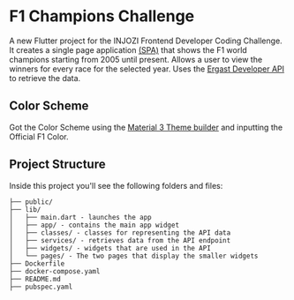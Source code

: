# F1 Champions Challenge

A new Flutter project for the INJOZI Frontend Developer Coding Challenge.
It creates a single page application [(SPA)](https://en.wikipedia.org/wiki/Single-page_application) that shows the F1 world champions starting from 2005 until present. Allows a user to view the winners for every race for the selected year. Uses the [Ergast Developer API](http://ergast.com/mrd/) to retrieve the data.

## Color Scheme

Got the Color Scheme using the [Material 3 Theme builder](https://m3.material.io/theme-builder#/dynamic) and inputting the Official F1 Color.

## Project Structure

Inside this project you'll see the following folders and files:

```text
├── public/
├── lib/
│   ├── main.dart - launches the app
│   ├── app/ - contains the main app widget
│   ├── classes/ - classes for representing the API data
│   ├── services/ - retrieves data from the API endpoint
│   ├── widgets/ - widgets that are used in the API
│   └── pages/ - The two pages that display the smaller widgets
├── Dockerfile
├── docker-compose.yaml
├── README.md
├── pubspec.yaml
```
